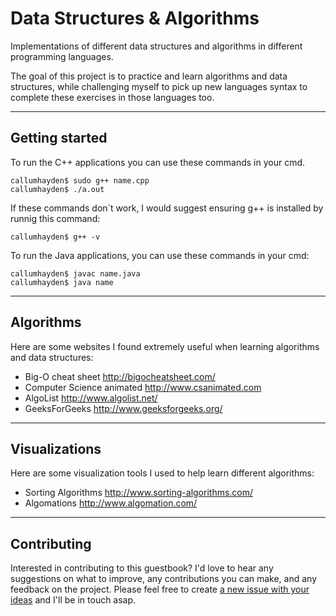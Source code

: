 
# Data Structures & Algorithms

Implementations of different data structures and algorithms in different programming languages.

The goal of this project is to practice and learn algorithms and data structures, while challenging myself to pick up new languages syntax to complete these exercises in those languages too.

---

## Getting started

To run the C++ applications you can use these commands in your cmd.

```console
callumhayden$ sudo g++ name.cpp
callumhayden$ ./a.out
```

If these commands don´t work, I would suggest ensuring g++ is installed by runnig this command:

```console
callumhayden$ g++ -v
```

To run the Java applications, you can use these commands in your cmd:

```console
callumhayden$ javac name.java
callumhayden$ java name
```

---

## Algorithms

Here are some websites I found extremely useful when learning algorithms and data structures:

* Big-O cheat sheet http://bigocheatsheet.com/
* Computer Science animated http://www.csanimated.com
* AlgoList http://www.algolist.net/
* GeeksForGeeks http://www.geeksforgeeks.org/

---

## Visualizations

Here are some visualization tools I used to help learn different algorithms:

* Sorting Algorithms http://www.sorting-algorithms.com/
* Algomations http://www.algomation.com/

---

## Contributing

Interested in contributing to this guestbook? I'd love to hear any suggestions on what to improve, any contributions you can make, and any feedback on the project. Please feel free to create [a new issue with your ideas](https://github.com/CMHayden/Datastructures-and-algorithms/issues/new) and I'll be in touch asap.